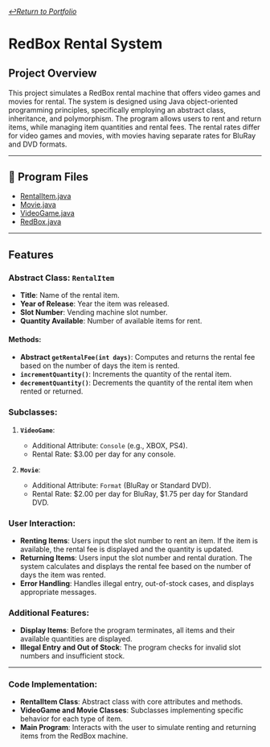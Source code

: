 ###### [↩️Return to Portfolio](https://github.com/EricDelgado993/Portfolio)
# RedBox Rental System

## Project Overview
This project simulates a RedBox rental machine that offers video games and movies for rental. The system is designed using Java object-oriented programming principles, specifically employing an abstract class, inheritance, and polymorphism. The program allows users to rent and return items, while managing item quantities and rental fees. The rental rates differ for video games and movies, with movies having separate rates for BluRay and DVD formats.

---

## 📁 **Program Files**
- [RentalItem.java](https://github.com/EricDelgado993/RedBox-Rental-System/blob/main/RedBoxClass/src/model/RentalItem.java)
- [Movie.java](https://github.com/EricDelgado993/RedBox-Rental-System/blob/main/RedBoxClass/src/model/Movie.java)
- [VideoGame.java](https://github.com/EricDelgado993/RedBox-Rental-System/blob/main/RedBoxClass/src/model/VideoGame.java)
- [RedBox.java](https://github.com/EricDelgado993/RedBox-Rental-System/blob/main/RedBoxClass/src/RedBox/RedBox.java)

---

## Features

### Abstract Class: `RentalItem`
- **Title**: Name of the rental item.
- **Year of Release**: Year the item was released.
- **Slot Number**: Vending machine slot number.
- **Quantity Available**: Number of available items for rent.

#### Methods:
- **Abstract `getRentalFee(int days)`**: Computes and returns the rental fee based on the number of days the item is rented.
- **`incrementQuantity()`**: Increments the quantity of the rental item.
- **`decrementQuantity()`**: Decrements the quantity of the rental item when rented or returned.

### Subclasses:
1. **`VideoGame`**:
   - Additional Attribute: `Console` (e.g., XBOX, PS4).
   - Rental Rate: $3.00 per day for any console.
   
2. **`Movie`**:
   - Additional Attribute: `Format` (BluRay or Standard DVD).
   - Rental Rate: $2.00 per day for BluRay, $1.75 per day for Standard DVD.

### User Interaction:
- **Renting Items**: Users input the slot number to rent an item. If the item is available, the rental fee is displayed and the quantity is updated.
- **Returning Items**: Users input the slot number and rental duration. The system calculates and displays the rental fee based on the number of days the item was rented.
- **Error Handling**: Handles illegal entry, out-of-stock cases, and displays appropriate messages.

### Additional Features:
- **Display Items**: Before the program terminates, all items and their available quantities are displayed.
- **Illegal Entry and Out of Stock**: The program checks for invalid slot numbers and insufficient stock.

---

### Code Implementation:
- **RentalItem Class**: Abstract class with core attributes and methods.
- **VideoGame and Movie Classes**: Subclasses implementing specific behavior for each type of item.
- **Main Program**: Interacts with the user to simulate renting and returning items from the RedBox machine.
